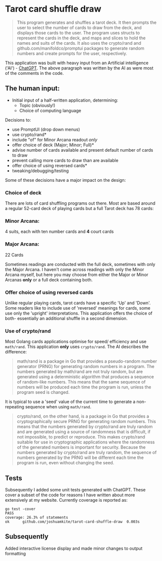 # Tarot card shuffle draw

> This program generates and shuffles a tarot deck. It then prompts the user to select the number of cards to draw from the deck, and displays those cards to the user. The program uses structs to represent the cards in the deck, and maps and slices to hold the names and suits of the cards. It also uses the crypto/rand and github.com/manifoldco/promptui packages to generate random numbers and create prompts for the user, respectively.

This application was built with heavy input from an Artificial intelligence ('AI') - [ChatGPT](https://chat.openai.com/chat). The above paragraph was written by the AI as were most of the comments in the code. 

## The human input:

- Initial input of a half-written application, determining:
    - Topic (obviously!)
    - Choice of computing language

Decisions to:

- use PromptUI (drop down menus)
- use crypto/rand*
- include "of" for Minor Arcana readout _only_
- offer choice of deck (Major; Minor; Full)*
- advise number of cards available and present default number of cards to draw 
- prevent calling more cards to draw than are available
- offer choice of using reversed cards* 
- tweaking/debugging/testing

Some of these decisions have a major impact on the design:

### Choice of deck

There are lots of card shuffling programs out there. Most are based around a regular 52-card deck of playing cards but a full Tarot deck has 78 cards:

### Minor Arcana:
4 suits, each with ten number cards and **4** court cards

### Major Arcana:
22 Cards

Sometimes readings are conducted with the full deck, sometimes with only the Major Arcana. I haven't come across readings with only the Minor Arcana myself, but here you may choose from either the Major or Minor Arcanas **only** or a full deck containing both.

### Offer choice of using reversed cards

Unlike regular playing cards, tarot cards have a specific 'Up' and 'Down'. Some readers like to include use of 'reversed' meanings for cards, some use only the 'upright' interpretations. This application offers the choice of both- essentially an additional shuffle in a second dimension.

### Use of crypto/rand

Most Golang cards applications optimise for speed/ efficiency and use `math/rand`. This application **only** uses `crypto/rand`. The AI describes the difference:

> math/rand is a package in Go that provides a pseudo-random number generator (PRNG) for generating random numbers in a program. The numbers generated by math/rand are not truly random, but are generated using a deterministic algorithm that produces a sequence of random-like numbers. This means that the same sequence of numbers will be produced each time the program is run, unless the program seed is changed.

It is typical to use a 'seed' value of the current time to generate a non-repeating sequence when using `math/rand`.

> crypto/rand, on the other hand, is a package in Go that provides a cryptographically secure PRNG for generating random numbers. This means that the numbers generated by crypto/rand are truly random and are generated using a source of randomness that is difficult, if not impossible, to predict or reproduce. This makes crypto/rand suitable for use in cryptographic applications where the randomness of the generated numbers is important for security. Because the numbers generated by crypto/rand are truly random, the sequence of numbers generated by the PRNG will be different each time the program is run, even without changing the seed.

## Tests

Subsequently I added some unit tests generated with ChatGPT. These cover a subset of the code for reasons I have written about more extensively at my website. Currently coverage is reported as:

```golang
go test -cover
PASS
coverage: 26.3% of statements
ok      github.com/joshuamkite/tarot-card-shuffle-draw  0.003s
```

## Subsequently

Added interactive license display and made minor changes to output formatting